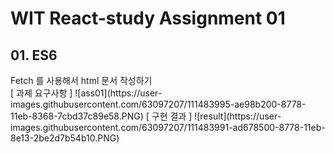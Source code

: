 # WIT React-study Assignment 01
<h2>01. ES6</h2>
Fetch 를 사용해서 html 문서 작성하기<br>
[ 과제 요구사항 ]
![ass01](https://user-images.githubusercontent.com/63097207/111483995-ae98b200-8778-11eb-8368-7cbd37c89e58.PNG)
[ 구현 결과 ]
![result](https://user-images.githubusercontent.com/63097207/111483991-ad678500-8778-11eb-8e13-2be2d7b54b10.PNG)
